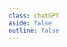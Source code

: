 ```yaml
---
class: chatGPT
aside: false
outline: false
---
```


<script setup>
import chatGPT from './components/chatGPT.vue'
</script>

<chatGPT/>
